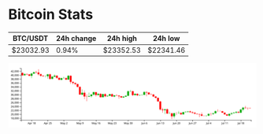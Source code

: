 # Bitcoin Stats

BTC/USDT|24h change|24h high|24h low|
|---|---|---|---|
|$23032.93|0.94%|$23352.53|$22341.46|

<img src="./chart.svg">

